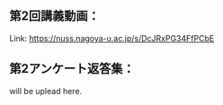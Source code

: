 ## 第2回講義動画：<br>
Link:
https://nuss.nagoya-u.ac.jp/s/DcJRxPG34FfPCbE

## 第2アンケート返答集：<br>
will be uplead here.
